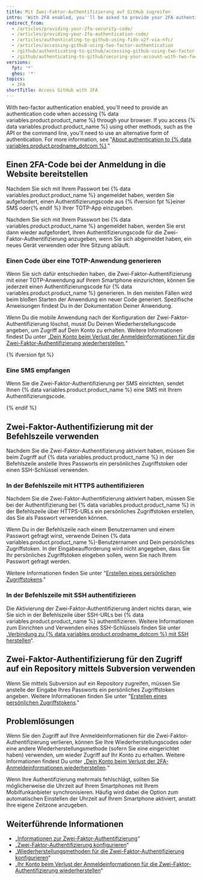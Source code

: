 ```yaml
---
title: Mit Zwei-Faktor-Authentifizierung auf GitHub zugreifen
intro: 'With 2FA enabled, you''ll be asked to provide your 2FA authentication code, as well as your password, when you sign in to {% data variables.product.product_name %}.'
redirect_from:
  - /articles/providing-your-2fa-security-code/
  - /articles/providing-your-2fa-authentication-code/
  - /articles/authenticating-to-github-using-fido-u2f-via-nfc/
  - /articles/accessing-github-using-two-factor-authentication
  - /github/authenticating-to-github/accessing-github-using-two-factor-authentication
  - /github/authenticating-to-github/securing-your-account-with-two-factor-authentication-2fa/accessing-github-using-two-factor-authentication
versions:
  fpt: '*'
  ghes: '*'
topics:
  - 2FA
shortTitle: Access GitHub with 2FA
---
```


With two-factor authentication enabled, you'll need to provide an authentication code when accessing {% data variables.product.product_name %} through your browser. If you access {% data variables.product.product_name %} using other methods, such as the API or the command line, you'll need to use an alternative form of authentication. For more information, see "[About authentication to {% data variables.product.prodname_dotcom %}](/github/authenticating-to-github/about-authentication-to-github)."

## Einen 2FA-Code bei der Anmeldung in die Website bereitstellen

Nachdem Sie sich mit Ihrem Passwort bei {% data variables.product.product_name %} angemeldet haben, werden Sie aufgefordert, einen Authentifizierungscode aus {% ifversion fpt %}einer SMS oder{% endif %} Ihrer TOTP-App einzugeben.

Nachdem Sie sich mit Ihrem Passwort bei {% data variables.product.product_name %} angemeldet haben, werden Sie erst dann wieder aufgefordert, Ihren Authentifizierungscode für die Zwei-Faktor-Authentifizierung anzugeben, wenn Sie sich abgemeldet haben, ein neues Gerät verwenden oder Ihre Sitzung abläuft.

### Einen Code über eine TOTP-Anwendung generieren

Wenn Sie sich dafür entschieden haben, die Zwei-Faktor-Authentifizierung mit einer TOTP-Anwendung auf Ihrem Smartphone einzurichten, können Sie jederzeit einen Authentifizierungscode für {% data variables.product.product_name %} generieren. In den meisten Fällen wird beim bloßen Starten der Anwendung ein neuer Code generiert. Spezifische Anweisungen findest Du in der Dokumentation Deiner Anwendung.

Wenn Du die mobile Anwendung nach der Konfiguration der Zwei-Faktor-Authentifizierung löschst, musst Du Deinen Wiederherstellungscode angeben, um Zugriff auf Dein Konto zu erhalten. Weitere Informationen findest Du unter „[Dein Konto beim Verlust der Anmeldeinformationen für die Zwei-Faktor-Authentifizierung wiederherstellen](/articles/recovering-your-account-if-you-lose-your-2fa-credentials),“

{% ifversion fpt %}

### Eine SMS empfangen

Wenn Sie die Zwei-Faktor-Authentifizierung per SMS einrichten, sendet Ihnen {% data variables.product.product_name %} eine SMS mit Ihrem Authentifizierungscode.

{% endif %}

## Zwei-Faktor-Authentifizierung mit der Befehlszeile verwenden

Nachdem Sie die Zwei-Faktor-Authentifizierung aktiviert haben, müssen Sie beim Zugriff auf {% data variables.product.product_name %} in der Befehlszeile anstelle Ihres Passworts ein persönliches Zugriffstoken oder einen SSH-Schlüssel verwenden.

### In der Befehlszeile mit HTTPS authentifizieren

Nachdem Sie die Zwei-Faktor-Authentifizierung aktiviert haben, müssen Sie bei der Authentifizierung bei {% data variables.product.product_name %} in der Befehlszeile über HTTPS-URLs ein persönliches Zugriffstoken erstellen, das Sie als Passwort verwenden können.

Wenn Du in der Befehlszeile nach einem Benutzernamen und einem Passwort gefragt wirst, verwende Deinen {% data variables.product.product_name %}-Benutzernamen und Dein persönliches Zugriffstoken. In der Eingabeaufforderung wird nicht angegeben, dass Sie Ihr persönliches Zugriffstoken eingeben sollen, wenn Sie nach Ihrem Passwort gefragt werden.

Weitere Informationen finden Sie unter "[Erstellen eines persönlichen Zugriffstokens](/github/authenticating-to-github/creating-a-personal-access-token)."

### In der Befehlszeile mit SSH authentifizieren

Die Aktivierung der Zwei-Faktor-Authentifizierung ändert nichts daran, wie Sie sich in der Befehlszeile über SSH-URLs bei {% data variables.product.product_name %} authentifizieren. Weitere Informationen zum Einrichten und Verwenden eines SSH-Schlüssels finden Sie unter „[Verbindung zu {% data variables.product.prodname_dotcom %} mit SSH herstellen](/articles/connecting-to-github-with-ssh/)“.

## Zwei-Faktor-Authentifizierung für den Zugriff auf ein Repository mittels Subversion verwenden

Wenn Sie mittels Subversion auf ein Repository zugreifen, müssen Sie anstelle der Eingabe Ihres Passworts ein persönliches Zugriffstoken angeben. Weitere Informationen finden Sie unter "[Erstellen eines persönlichen Zugriffstokens](/github/authenticating-to-github/creating-a-personal-access-token)."

## Problemlösungen

Wenn Sie den Zugriff auf Ihre Anmeldeinformationen für die Zwei-Faktor-Authentifizierung verlieren, können Sie Ihre Wiederherstellungscodes oder eine andere Wiederherstellungsmethode (sofern Sie eine eingerichtet haben) verwenden, um wieder Zugriff auf Ihr Konto zu erhalten. Weitere Informationen findest Du unter „[Dein Konto beim Verlust der 2FA-Anmeldeinformationen wiederherstellen](/articles/recovering-your-account-if-you-lose-your-2fa-credentials).“

Wenn Ihre Authentifizierung mehrmals fehlschlägt, sollten Sie möglicherweise die Uhrzeit auf Ihrem Smartphones mit Ihrem Mobilfunkanbieter synchronisieren. Häufig wird dabei die Option zum automatischen Einstellen der Uhrzeit auf Ihrem Smartphone aktiviert, anstatt Ihre eigene Zeitzone anzugeben.

## Weiterführende Informationen

- „[Informationen zur Zwei-Faktor-Authentifizierung](/articles/about-two-factor-authentication)“
- „[Zwei-Faktor-Authentifizierung konfigurieren](/articles/configuring-two-factor-authentication)“
- „[Wiederherstellungsmethoden für die Zwei-Faktor-Authentifizierung konfigurieren](/articles/configuring-two-factor-authentication-recovery-methods)“
- „[Ihr Konto beim Verlust der Anmeldeinformationen für die Zwei-Faktor-Authentifizierung wiederherstellen](/articles/recovering-your-account-if-you-lose-your-2fa-credentials)“
